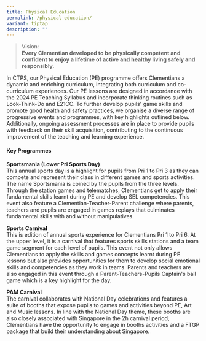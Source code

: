 ```yaml
---
title: Physical Education
permalink: /physical-education/
variant: tiptap
description: ""
---
```

<blockquote>
<p>Vision:
<br><strong>Every Clementian developed to be physically competent and confident to enjoy a lifetime of active and healthy living safely and responsibly.</strong>
</p>
</blockquote>
<p>In CTPS, our Physical Education (PE) programme offers Clementians a dynamic
and enriching curriculum, integrating both curriculum and co-curriculum
experiences. Our PE lessons are designed in accordance with the 2024 PE
Teaching Syllabus and incorporate thinking routines such as Look-Think-Do
and E21CC. To further develop pupils' game skills and promote good health
and safety practices, we organise a diverse range of progressive events
and programmes, with key highlights outlined below. Additionally, ongoing
assessment processes are in place to provide pupils with feedback on their
skill acquisition, contributing to the continuous improvement of the teaching
and learning experience.</p>
<h4><strong>Key Programmes</strong></h4>
<p><strong>Sportsmania (Lower Pri Sports Day)</strong>
<br>This annual sports day is a highlight for pupils from Pri 1 to Pri 3 as
they can compete and represent their class in different games and sports
activities. The name Sportsmania is coined by the pupils from the three
levels. Through the station games and telematches, Clementians get to apply
their fundamental skills learnt during PE and develop SEL competencies.
This event also feature a Clementian-Teacher-Parent challenge where parents,
teachers and pupils are engaged in games replays that culminates fundamental
skills with and without manipulatives.</p>
<p><strong>Sports Carnival</strong>
<br>This is edition of annual sports experience for Clementians Pri 1 to Pri
6. At the upper level, it is a carnival that features sports skills stations
and a team game segment for each level of pupils. This event not only allows
Clementians to apply the skills and games concepts learnt during PE lessons
but also provides opportunities for them to develop social emotional skills
and competencies as they work in teams. Parents and teachers are also engaged
in this event through a Parent-Teachers-Pupils Captain's ball game which
is a key highlight for the day.</p>
<p><strong>PAM Carnival</strong>
<br>The carnival collaborates with National Day celebrations and features
a suite of booths that expose pupils to games and activities beyond PE,
Art and Music lessons. In line with the National Day theme, these booths
are also closely associated with Singapore in the 2h carnival period, Clementians
have the opportunity to engage in booths activities and a FTGP package
that build their understanding about Singapore.</p>